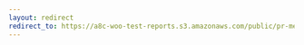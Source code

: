 ```yaml
---
layout: redirect
redirect_to: https://a8c-woo-test-reports.s3.amazonaws.com/public/pr-merge/43852/e2e/index.html
---
```

